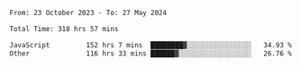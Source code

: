 

<!--START_SECTION:waka-->

```txt
From: 23 October 2023 - To: 27 May 2024

Total Time: 318 hrs 57 mins

JavaScript         152 hrs 7 mins  ████████▓░░░░░░░░░░░░░░░░   34.93 %
Other              116 hrs 33 mins ██████▓░░░░░░░░░░░░░░░░░░   26.76 %
```

<!--END_SECTION:waka-->
